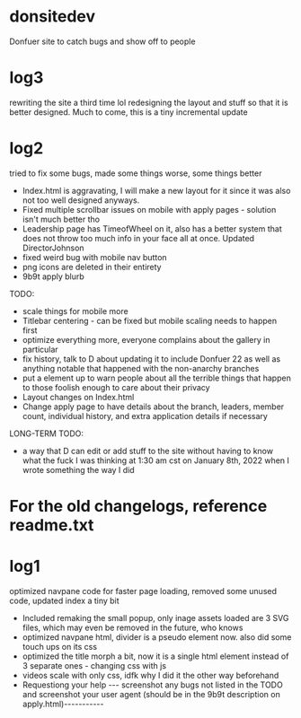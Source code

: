 # donsitedev
Donfuer site to catch bugs and show off to people


# log3
rewriting the site a third time lol
redesigning the layout and stuff so that it is better designed. Much to come, this is a tiny incremental update


# log2
tried to fix some bugs, made some things worse, some things better
- Index.html is aggravating, I will make a new layout for it since it was also not too well designed anyways.
- Fixed multiple scrollbar issues on mobile with apply pages - solution isn't much better tho
- Leadership page has TimeofWheel on it, also has a better system that does not throw too much info in your face all at once. Updated DirectorJohnson
- fixed weird bug with mobile nav button
- png icons are deleted in their entirety
- 9b9t apply blurb


TODO:


- scale things for mobile more
- Titlebar centering - can be fixed but mobile scaling needs to happen first
- optimize everything more, everyone complains about the gallery in particular
- fix history, talk to D about updating it to include Donfuer 22 as well as anything notable that happened with the non-anarchy branches
- put a <nojs> element up to warn people about all the terrible things that happen to those foolish enough to care about their privacy
- Layout changes on Index.html
- Change apply page to have details about the branch, leaders, member count, individual history, and extra application details if necessary
  
LONG-TERM TODO:

- a way that D can edit or add stuff to the site without having to know what the fuck I was thinking at 1:30 am cst on January 8th, 2022 when I wrote something the way I did
# For the old changelogs, reference readme.txt

# log1
optimized navpane code for faster page loading, removed some unused code, updated index a tiny bit
- Included remaking the small popup, only inage assets loaded are 3 SVG files, which may even be removed in the future, who knows
- optimized navpane html, divider is a pseudo element now. also did some touch ups on its css
- optimized the title morph a bit, now it is a single html element instead of 3 separate ones - changing css with js
- videos scale with only css, idfk why I did it the other way beforehand
- Requestiong your help --- screenshot any bugs not listed in the TODO and screenshot your user agent (should be in the 9b9t description on apply.html)-----------
